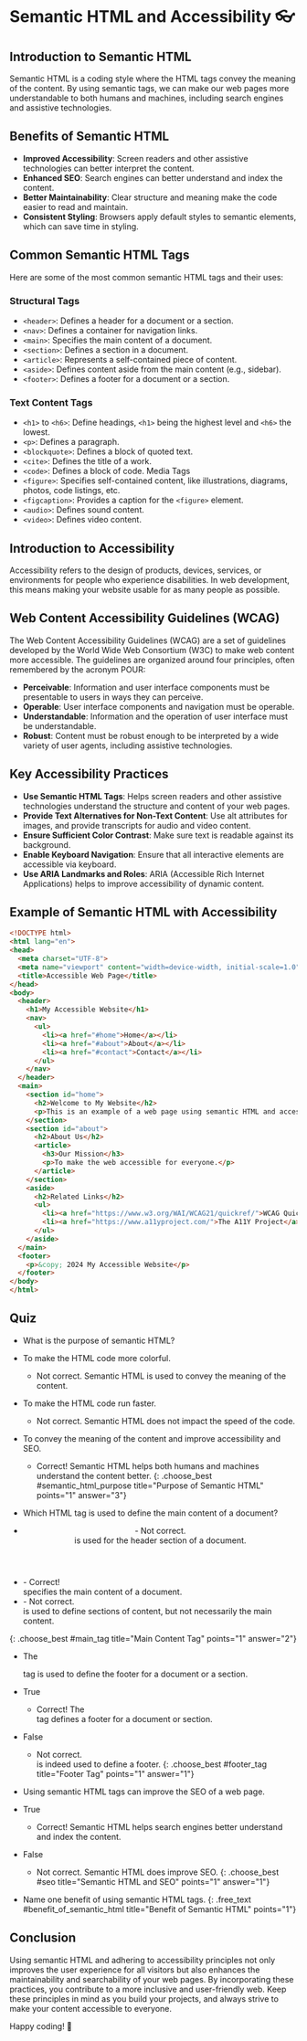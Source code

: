 # Semantic HTML and Accessibility 👓

## Introduction to Semantic HTML
Semantic HTML is a coding style where the HTML tags convey the meaning of the content. By using semantic tags, we can make our web pages more understandable to both humans and machines, including search engines and assistive technologies.

## Benefits of Semantic HTML
- **Improved Accessibility**: Screen readers and other assistive technologies can better interpret the content.
- **Enhanced SEO**: Search engines can better understand and index the content.
- **Better Maintainability**: Clear structure and meaning make the code easier to read and maintain.
- **Consistent Styling**: Browsers apply default styles to semantic elements, which can save time in styling.

## Common Semantic HTML Tags
Here are some of the most common semantic HTML tags and their uses:

### Structural Tags
- `<header>`: Defines a header for a document or a section.
- `<nav>`: Defines a container for navigation links.
- `<main>`: Specifies the main content of a document.
- `<section>`: Defines a section in a document.
- `<article>`: Represents a self-contained piece of content.
- `<aside>`: Defines content aside from the main content (e.g., sidebar).
- `<footer>`: Defines a footer for a document or a section.

### Text Content Tags
- `<h1>` to `<h6>`: Define headings, `<h1>` being the highest level and `<h6>` the lowest.
- `<p>`: Defines a paragraph.
- `<blockquote>`: Defines a block of quoted text.
- `<cite>`: Defines the title of a work.
- `<code>`: Defines a block of code.
Media Tags
- `<figure>`: Specifies self-contained content, like illustrations, diagrams, photos, code listings, etc.
- `<figcaption>`: Provides a caption for the `<figure>` element.
- `<audio>`: Defines sound content.
- `<video>`: Defines video content.

## Introduction to Accessibility
Accessibility refers to the design of products, devices, services, or environments for people who experience disabilities. In web development, this means making your website usable for as many people as possible.

## Web Content Accessibility Guidelines (WCAG)
The Web Content Accessibility Guidelines (WCAG) are a set of guidelines developed by the World Wide Web Consortium (W3C) to make web content more accessible. The guidelines are organized around four principles, often remembered by the acronym POUR:

- **Perceivable**: Information and user interface components must be presentable to users in ways they can perceive.
- **Operable**: User interface components and navigation must be operable.
- **Understandable**: Information and the operation of user interface must be understandable.
- **Robust**: Content must be robust enough to be interpreted by a wide variety of user agents, including assistive technologies.

## Key Accessibility Practices
- **Use Semantic HTML Tags**: Helps screen readers and other assistive technologies understand the structure and content of your web pages.
- **Provide Text Alternatives for Non-Text Content**: Use alt attributes for images, and provide transcripts for audio and video content.
- **Ensure Sufficient Color Contrast**: Make sure text is readable against its background.
- **Enable Keyboard Navigation**: Ensure that all interactive elements are accessible via keyboard.
- **Use ARIA Landmarks and Roles**: ARIA (Accessible Rich Internet Applications) helps to improve accessibility of dynamic content.

## Example of Semantic HTML with Accessibility

```html
<!DOCTYPE html>
<html lang="en">
<head>
  <meta charset="UTF-8">
  <meta name="viewport" content="width=device-width, initial-scale=1.0">
  <title>Accessible Web Page</title>
</head>
<body>
  <header>
    <h1>My Accessible Website</h1>
    <nav>
      <ul>
        <li><a href="#home">Home</a></li>
        <li><a href="#about">About</a></li>
        <li><a href="#contact">Contact</a></li>
      </ul>
    </nav>
  </header>
  <main>
    <section id="home">
      <h2>Welcome to My Website</h2>
      <p>This is an example of a web page using semantic HTML and accessibility features.</p>
    </section>
    <section id="about">
      <h2>About Us</h2>
      <article>
        <h3>Our Mission</h3>
        <p>To make the web accessible for everyone.</p>
      </article>
    </section>
    <aside>
      <h2>Related Links</h2>
      <ul>
        <li><a href="https://www.w3.org/WAI/WCAG21/quickref/">WCAG Quick Reference</a></li>
        <li><a href="https://www.a11yproject.com/">The A11Y Project</a></li>
      </ul>
    </aside>
  </main>
  <footer>
    <p>&copy; 2024 My Accessible Website</p>
  </footer>
</body>
</html>
```

## Quiz

- What is the purpose of semantic HTML?
- To make the HTML code more colorful.
  - Not correct. Semantic HTML is used to convey the meaning of the content.
- To make the HTML code run faster.
  - Not correct. Semantic HTML does not impact the speed of the code.
- To convey the meaning of the content and improve accessibility and SEO.
  - Correct! Semantic HTML helps both humans and machines understand the content better.
{: .choose_best #semantic_html_purpose title="Purpose of Semantic HTML" points="1" answer="3"}

- Which HTML tag is used to define the main content of a document?
- <header>
  - Not correct. <header> is used for the header section of a document.
- <main>
  - Correct! <main> specifies the main content of a document.
- <section>
  - Not correct. <section> is used to define sections of content, but not necessarily the main content.
{: .choose_best #main_tag title="Main Content Tag" points="1" answer="2"}

- The <footer> tag is used to define the footer for a document or a section.
- True
  - Correct! The <footer> tag defines a footer for a document or section.
- False
  - Not correct. <footer> is indeed used to define a footer.
{: .choose_best #footer_tag title="Footer Tag" points="1" answer="1"}

- Using semantic HTML tags can improve the SEO of a web page.
- True
  - Correct! Semantic HTML helps search engines better understand and index the content.
- False
  - Not correct. Semantic HTML does improve SEO.
{: .choose_best #seo title="Semantic HTML and SEO" points="1" answer="1"}

<!-- Possible answers: Improved accessibility, enhanced SEO, better maintainability, consistent styling. -->
- Name one benefit of using semantic HTML tags.
{: .free_text #benefit_of_semantic_html title="Benefit of Semantic HTML" points="1"}

<!-- Practical Task
Exercise: Create a simple HTML page using semantic HTML tags and ensure it adheres to basic accessibility principles. Describe the steps you took and the rationale behind your choices. -->

## Conclusion
Using semantic HTML and adhering to accessibility principles not only improves the user experience for all visitors but also enhances the maintainability and searchability of your web pages. By incorporating these practices, you contribute to a more inclusive and user-friendly web. Keep these principles in mind as you build your projects, and always strive to make your content accessible to everyone.

Happy coding! 🌟
